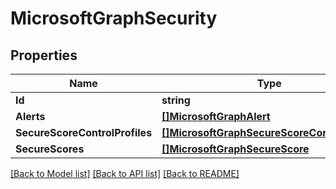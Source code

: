 # MicrosoftGraphSecurity

## Properties

Name | Type | Description | Notes
------------ | ------------- | ------------- | -------------
**Id** | **string** |  | [optional] 
**Alerts** | [**[]MicrosoftGraphAlert**](microsoft.graph.alert.md) |  | [optional] 
**SecureScoreControlProfiles** | [**[]MicrosoftGraphSecureScoreControlProfile**](microsoft.graph.secureScoreControlProfile.md) |  | [optional] 
**SecureScores** | [**[]MicrosoftGraphSecureScore**](microsoft.graph.secureScore.md) |  | [optional] 

[[Back to Model list]](../README.md#documentation-for-models) [[Back to API list]](../README.md#documentation-for-api-endpoints) [[Back to README]](../README.md)


